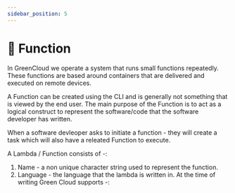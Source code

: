 ```yaml
---
sidebar_position: 5
---
```


# 🌱 Function

In GreenCloud we operate a system that runs small functions repeatedly. These functions are based around containers that are delivered and executed on remote devices. 

A Function can be created using the CLI and is generally not something that is viewed by the end user. The main purpose of the Function is to act as a logical construct to represent the software/code that the software developer has written. 

When a software devleoper asks to initiate a function - they will create a task which will also have a releated Function to execute. 

A Lambda / Function consists of -:

1. Name - a non unique character string used to represent the function.
2. Language - the language that the lambda is written in. At the time of writing Green Cloud supports -:
